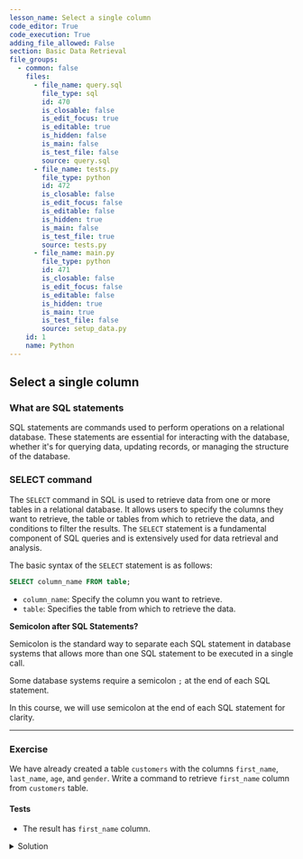 ```yaml
---
lesson_name: Select a single column
code_editor: True
code_execution: True
adding_file_allowed: False
section: Basic Data Retrieval
file_groups:
  - common: false
    files:
      - file_name: query.sql
        file_type: sql
        id: 470
        is_closable: false
        is_edit_focus: true
        is_editable: true
        is_hidden: false
        is_main: false
        is_test_file: false
        source: query.sql
      - file_name: tests.py
        file_type: python
        id: 472
        is_closable: false
        is_edit_focus: false
        is_editable: false
        is_hidden: true
        is_main: false
        is_test_file: true
        source: tests.py
      - file_name: main.py
        file_type: python
        id: 471
        is_closable: false
        is_edit_focus: false
        is_editable: false
        is_hidden: true
        is_main: true
        is_test_file: false
        source: setup_data.py
    id: 1
    name: Python
---
```


## Select a single column

### What are SQL statements

SQL statements are commands used to perform operations on a relational database. These statements are essential for interacting with the database, whether it's for querying data, updating records, or managing the structure of the database.

### SELECT command

The `SELECT` command in SQL is used to retrieve data from one or more tables in a relational database. It allows users to specify the columns they want to retrieve, the table or tables from which to retrieve the data, and conditions to filter the results. The `SELECT` statement is a fundamental component of SQL queries and is extensively used for data retrieval and analysis.

The basic syntax of the `SELECT` statement is as follows:

```sql
SELECT column_name FROM table;
```

- `column_name`: Specify the column you want to retrieve.
- `table`: Specifies the table from which to retrieve the data.

<div class="alert-info text-sm">
<b>Semicolon after SQL Statements?</b><br />

Semicolon is the standard way to separate each SQL statement in database systems that allows more than one SQL statement to be executed in a single call.

Some database systems require a semicolon `;` at the end of each SQL statement.

In this course, we will use semicolon at the end of each SQL statement for clarity.

</div>

---

### Exercise

We have already created a table `customers` with the columns `first_name`, `last_name`, `age`, and `gender`. Write a command to retrieve `first_name` column from `customers` table.

#### Tests

<ul>
<li id="test-1">The result has <code>first_name</code> column.</li>
</ul>

<details class="border border-red-500 px-4 cursor-pointer">
<summary class="select-none">Solution</summary>

```sql
SELECT first_name FROM customers;
```

</details>
